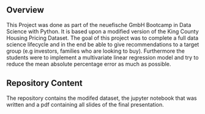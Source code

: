 ## Overview

This Project was done as part of the neuefische GmbH Bootcamp in Data Science with Python.
It is based upon a modified version of the King County Housing Pricing Dataset.
The goal of this project was to complete a full data science lifecycle and in the end be able to give recommendations to a target group (e.g investors, families who are looking to buy). 
Furthermore the students were to implement a multivariate linear regression model and try to reduce the mean absolute percentage error as much as possible.



## Repository Content

The repository contains the modifed dataset, the jupyter notebook that was written and a pdf containing all slides of the final presentation.

